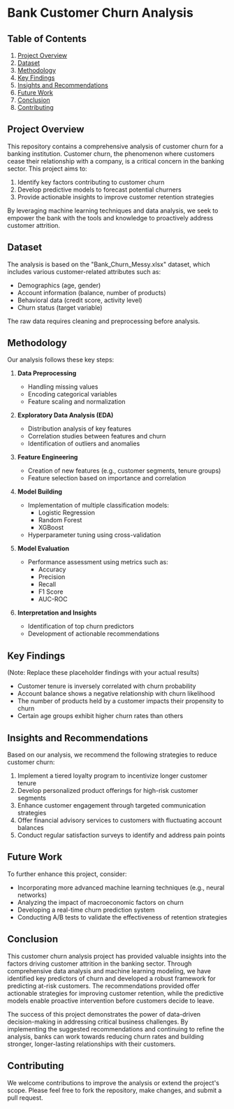 # Bank Customer Churn Analysis

## Table of Contents
1. [Project Overview](#project-overview)
2. [Dataset](#dataset)
3. [Methodology](#methodology)
4. [Key Findings](#key-findings)
5. [Insights and Recommendations](#insights-and-recommendations)
6. [Future Work](#future-work)
7. [Conclusion](#conclusion)
8. [Contributing](#contributing)

## Project Overview

This repository contains a comprehensive analysis of customer churn for a banking institution. Customer churn, the phenomenon where customers cease their relationship with a company, is a critical concern in the banking sector. This project aims to:

1. Identify key factors contributing to customer churn
2. Develop predictive models to forecast potential churners
3. Provide actionable insights to improve customer retention strategies

By leveraging machine learning techniques and data analysis, we seek to empower the bank with the tools and knowledge to proactively address customer attrition.

## Dataset

The analysis is based on the "Bank_Churn_Messy.xlsx" dataset, which includes various customer-related attributes such as:

- Demographics (age, gender)
- Account information (balance, number of products)
- Behavioral data (credit score, activity level)
- Churn status (target variable)

The raw data requires cleaning and preprocessing before analysis.


## Methodology

Our analysis follows these key steps:

1. **Data Preprocessing**
   - Handling missing values
   - Encoding categorical variables
   - Feature scaling and normalization

2. **Exploratory Data Analysis (EDA)**
   - Distribution analysis of key features
   - Correlation studies between features and churn
   - Identification of outliers and anomalies

3. **Feature Engineering**
   - Creation of new features (e.g., customer segments, tenure groups)
   - Feature selection based on importance and correlation

4. **Model Building**
   - Implementation of multiple classification models:
     - Logistic Regression
     - Random Forest
     - XGBoost
   - Hyperparameter tuning using cross-validation

5. **Model Evaluation**
   - Performance assessment using metrics such as:
     - Accuracy
     - Precision
     - Recall
     - F1 Score
     - AUC-ROC

6. **Interpretation and Insights**
   - Identification of top churn predictors
   - Development of actionable recommendations

## Key Findings

(Note: Replace these placeholder findings with your actual results)

- Customer tenure is inversely correlated with churn probability
- Account balance shows a negative relationship with churn likelihood
- The number of products held by a customer impacts their propensity to churn
- Certain age groups exhibit higher churn rates than others


## Insights and Recommendations

Based on our analysis, we recommend the following strategies to reduce customer churn:

1. Implement a tiered loyalty program to incentivize longer customer tenure
2. Develop personalized product offerings for high-risk customer segments
3. Enhance customer engagement through targeted communication strategies
4. Offer financial advisory services to customers with fluctuating account balances
5. Conduct regular satisfaction surveys to identify and address pain points

## Future Work

To further enhance this project, consider:

- Incorporating more advanced machine learning techniques (e.g., neural networks)
- Analyzing the impact of macroeconomic factors on churn
- Developing a real-time churn prediction system
- Conducting A/B tests to validate the effectiveness of retention strategies

## Conclusion

This customer churn analysis project has provided valuable insights into the factors driving customer attrition in the banking sector. Through comprehensive data analysis and machine learning modeling, we have identified key predictors of churn and developed a robust framework for predicting at-risk customers. The recommendations provided offer actionable strategies for improving customer retention, while the predictive models enable proactive intervention before customers decide to leave.

The success of this project demonstrates the power of data-driven decision-making in addressing critical business challenges. By implementing the suggested recommendations and continuing to refine the analysis, banks can work towards reducing churn rates and building stronger, longer-lasting relationships with their customers.

## Contributing

We welcome contributions to improve the analysis or extend the project's scope. Please feel free to fork the repository, make changes, and submit a pull request.
